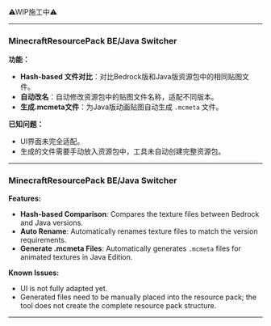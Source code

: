 ⚠WIP施工中⚠

---

### **MinecraftResourcePack BE/Java Switcher**

**功能：**
- **Hash-based 文件对比**：对比Bedrock版和Java版资源包中的相同贴图文件。
- **自动改名**：自动修改资源包中的贴图文件名称，适配不同版本。
- **生成.mcmeta文件**：为Java版动画贴图自动生成 `.mcmeta` 文件。

**已知问题：**
- UI界面未完全适配。
- 生成的文件需要手动放入资源包中，工具未自动创建完整资源包。

---

### **MinecraftResourcePack BE/Java Switcher**

**Features:**
- **Hash-based Comparison**: Compares the texture files between Bedrock and Java versions.
- **Auto Rename**: Automatically renames texture files to match the version requirements.
- **Generate .mcmeta Files**: Automatically generates `.mcmeta` files for animated textures in Java Edition.

**Known Issues:**
- UI is not fully adapted yet.
- Generated files need to be manually placed into the resource pack; the tool does not create the complete resource pack structure.

---
